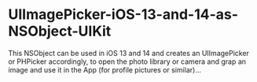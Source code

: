 # UIImagePicker-iOS-13-and-14-as-NSObject-UIKit

This NSObject can be used in iOS 13 and 14 and creates an UIImagePicker or PHPicker accordingly,
to open the photo library or camera and grap an image and use it in the App (for profile pictures or similar)...
